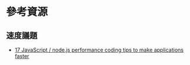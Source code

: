 # 參考資源

## 速度議題

* [17 JavaScript / node.js performance coding tips to make applications faster](http://voidcanvas.com/javascript-performant-coding-tips/)

